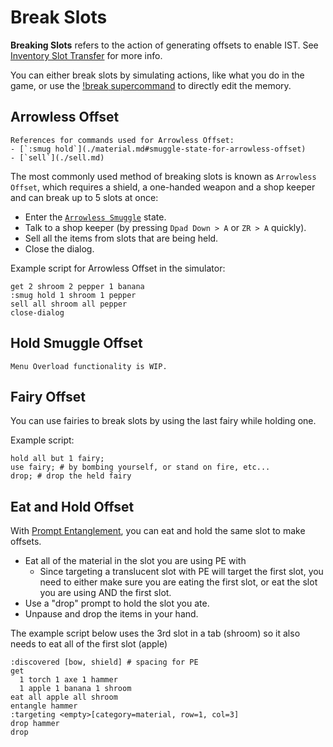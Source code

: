 # Break Slots

**Breaking Slots** refers to the action of generating offsets
to enable IST. See [Inventory Slot Transfer](../ist/index.md) for more info.

You can either break slots by simulating actions, like what you do in the game,
or use the [<skyb>!break</skyb> supercommand](./low_level.md#generate-broken-slots) to directly edit the memory.

## Arrowless Offset

```admonish info
References for commands used for Arrowless Offset:
- [`:smug hold`](./material.md#smuggle-state-for-arrowless-offset)
- [`sell`](./sell.md)
```

The most commonly used method of breaking slots is known as `Arrowless Offset`,
which requires a shield, a one-handed weapon and a shop keeper and can break up to 5 slots at once:

- Enter the [`Arrowless Smuggle`](./material.md#smuggle-state-for-arrowless-offset) state.
- Talk to a shop keeper (by pressing `Dpad Down > A` or `ZR > A` quickly).
- Sell all the items from slots that are being held.
- Close the dialog.

Example script for Arrowless Offset in the simulator:

```skybook
get 2 shroom 2 pepper 1 banana
:smug hold 1 shroom 1 pepper
sell all shroom all pepper
close-dialog
```

## Hold Smuggle Offset

```admonish todo
Menu Overload functionality is WIP.
```

## Fairy Offset
You can use fairies to break slots by using the last fairy while holding one.

Example script:

```skybook
hold all but 1 fairy;
use fairy; # by bombing yourself, or stand on fire, etc...
drop; # drop the held fairy
```

## Eat and Hold Offset
With [Prompt Entanglement](../ist/pe.md), you can eat and hold the same slot
to make offsets.

- Eat all of the material in the slot you are using PE with
  - Since targeting a translucent slot with PE will target the first slot,
    you need to either make sure you are eating the first slot,
    or eat the slot you are using AND the first slot.
- Use a "drop" prompt to hold the slot you ate.
- Unpause and drop the items in your hand.

The example script below uses the 3rd slot in a tab (<skyb>shroom</skyb>)
so it also needs to eat all of the first slot (<skyb>apple</skyb>)

```skybook
:discovered [bow, shield] # spacing for PE
get
  1 torch 1 axe 1 hammer
  1 apple 1 banana 1 shroom
eat all apple all shroom
entangle hammer
:targeting <empty>[category=material, row=1, col=3]
drop hammer
drop
```
